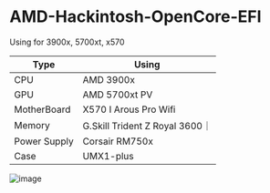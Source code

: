 # AMD-Hackintosh-OpenCore-EFI
Using for 3900x, 5700xt, x570


|  Type   | Using  |
|  ----  | ----  |
| CPU  | AMD 3900x |
| GPU  | AMD 5700xt PV |
| MotherBoard | X570 I Arous Pro Wifi|
| Memory | G.Skill Trident Z Royal 3600｜
| Power Supply | Corsair RM750x |
| Case | UMX1-plus |

![image](https://github.com/rexding97/AMD-Hackintosh-OpenCore-EFI/blob/master/IMAGE1.png)
